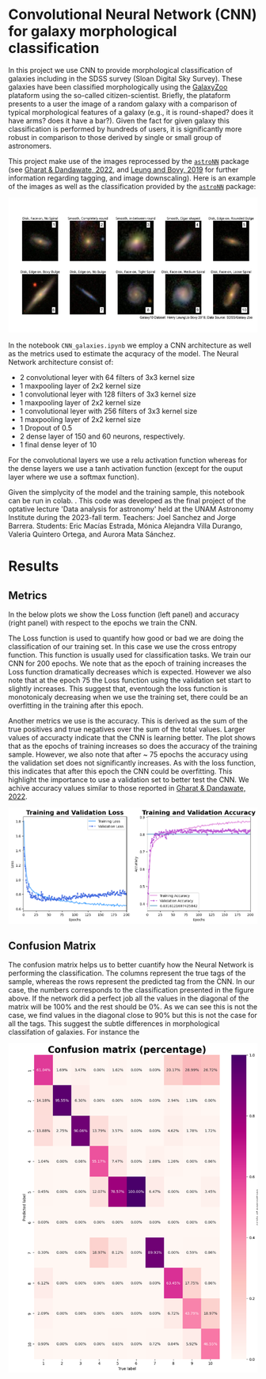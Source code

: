 # Convolutional Neural Network (CNN) for galaxy morphological classification

In this project we use CNN to provide morphological classification of galaxies including in the SDSS survey (Sloan Digital Sky Survey). These galaxies have been classified morphologically using the [GalaxyZoo](https://www.zooniverse.org/projects/zookeeper/galaxy-zoo/) plataform using the so-called citizen-scientist. Briefly, the plataform presents to a user the image of a random galaxy with a comparison of typical morphological features of a galaxy (e.g., it is round-shaped? does it have arms? does it have a bar?). Given the fact for given galaxy this classification is performed by hundreds of users, it is significantly more robust in comparison to those derived by single or small group of astronomers. 

This project make use of the images reprocessed by the  [`astroNN`](https://astronn.readthedocs.io/en/latest/galaxy10sdss.html) package (see [Gharat & Dandawate, 2022](https://ui.adsabs.harvard.edu/abs/2022MNRAS.511.5120G/abstract), and [Leung and Bovy, 2019](https://ui.adsabs.harvard.edu/abs/2019MNRAS.483.3255L/abstract) for further information regarding tagging, and image downscaling). Here is an example of the images as well as the classification provided by the [`astroNN`](https://astronn.readthedocs.io/en/latest/galaxy10sdss.html) package:

![screenshot](ClassificationExample.png)

In the notebook `CNN_galaxies.ipynb` we employ a CNN architecture as well as the metrics used to estimate the acquracy of the model. The Neural Network architecture consist of: 
* 2 convolutional leyer with 64 filters of 3x3 kernel size
* 1 maxpooling layer of 2x2 kernel size
* 1 convolutional leyer with 128 filters of 3x3 kernel size
* 1 maxpooling layer of 2x2 kernel size
* 1 convolutional leyer with 256 filters of 3x3 kernel size
* 1 maxpooling layer of 2x2 kernel size
* 1 Dropout of 0.5
* 2 dense layer of 150 and 60 neurons, respectively.
* 1 final dense leyer of 10

For the convolutional layers we use a relu activation function whereas for the dense layers we use a tanh activation function (except for the ouput layer where we use a softmax function).

Given the simplycity of the model and the training sample, this notebook can be run in colab. . This code was developed as the final project of the optative lecture 'Data analysis for astronomy' held at the UNAM Astronomy Institute during the 2023-fall term. Teachers: Joel Sanchez and Jorge Barrera. Students: Eric Macías Estrada, Mónica Alejandra Villa Durango, Valeria Quintero Ortega, and Aurora Mata Sánchez. 

# Results

## Metrics
In the below plots we show the Loss function (left panel) and accuracy (right panel) with respect to the epochs we train the CNN. 

The Loss function is used to quantify how good or bad we are doing the classification of our training set. In this case we use the cross entropy function. This function is usually used for classification tasks.  We train our CNN for 200 epochs. We note that as the epoch of training increases the Loss function dramatically decreases which is expected. However we also note that at the epoch 75 the Loss function using the validation set start to slightly increases. This suggest that, eventough the loss function is monotonicaly decreasing when we use the training set, there could be an overfitting in the training after this epoch.   

Another metrics we use is the accuracy. This is derived as the sum of the true positives and true negatives over the sum of the total values. Larger values of accuracty indicate that the CNN is learning better. The plot shows that as the epochs of training increases so does the accuracy of the training sample. However, we also note that after ~ 75 epochs the accuracy using the validation set does not significantly increases. As with the loss function, this indicates that after this epoch the CNN could be overfitting. This highlight the importance to use a validation set to better test the CNN. We achive accuracy values similar to those reported in  [Gharat & Dandawate, 2022](https://ui.adsabs.harvard.edu/abs/2022MNRAS.511.5120G/abstract).

![screenshot](CNN_loss_accuracy.png)

## Confusion Matrix

The confusion matrix helps us to better cuantify how the Neural Network is performing the classification. The columns represent the true tags of the sample, whereas the rows represent the predicted tag from the CNN. In our case, the numbers corresponds to the classification presented in the figure above. If the network did a perfect job all the values in the diagonal of the matrix will be 100% and the rest should be 0%. As we can see this is not the case, we find values in the diagonal close to 90% but this is not the case for all the tags. This suggest the subtle differences in morphological classifation of galaxies. For instance the 

![screenshot](CNN_confusionMatrix.png)


